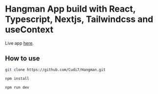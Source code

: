 # Hangman App build with React, Typescript, Nextjs, Tailwindcss and useContext

Live app [here](https://hangman-rosy.vercel.app/).

## How to use

```bash
git clone https://github.com/Cudi7/Hangman.git
```

```bash
npm install
```

```bash
npm run dev
```
